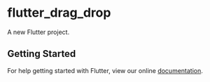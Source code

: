 # flutter_drag_drop

A new Flutter project.

## Getting Started

For help getting started with Flutter, view our online
[documentation](https://flutter.io/).
